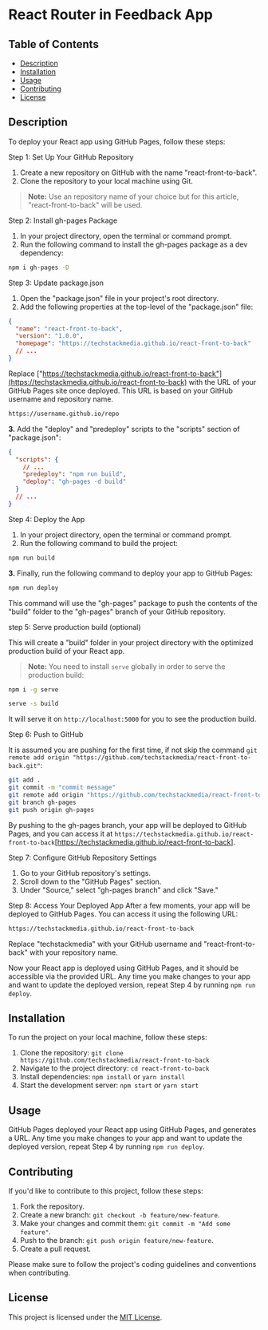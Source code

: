 # React Router in Feedback App

## Table of Contents

- [Description](#description)
- [Installation](#installation)
- [Usage](#usage)
- [Contributing](#contributing)
- [License](#license)

## Description

To deploy your React app using GitHub Pages, follow these steps:

Step 1: Set Up Your GitHub Repository

1. Create a new repository on GitHub with the name "react-front-to-back".
2. Clone the repository to your local machine using Git.

> **Note:** Use an repository name of your choice but for this article, "react-front-to-back" will be used.

Step 2: Install gh-pages Package

1. In your project directory, open the terminal or command prompt.
2. Run the following command to install the gh-pages package as a dev dependency:

```bash
npm i gh-pages -D
```

Step 3: Update package.json

1. Open the "package.json" file in your project's root directory.
2. Add the following properties at the top-level of the "package.json" file:

```json
{
  "name": "react-front-to-back",
  "version": "1.0.0",
  "homepage": "https://techstackmedia.github.io/react-front-to-back"
  // ...
}
```

Replace ["https://techstackmedia.github.io/react-front-to-back"](https://techstackmedia.github.io/react-front-to-back) with the URL of your GitHub Pages site once deployed. This URL is based on your GitHub username and repository name.

```txt
https://username.github.io/repo
```

**3.** Add the "deploy" and "predeploy" scripts to the "scripts" section of "package.json":

```json
{
  "scripts": {
    // ...
    "predeploy": "npm run build",
    "deploy": "gh-pages -d build"
  }
  // ...
}
```

Step 4: Deploy the App

1. In your project directory, open the terminal or command prompt.
2. Run the following command to build the project:

```bash
npm run build
```

**3.** Finally, run the following command to deploy your app to GitHub Pages:

```bash
npm run deploy
```

This command will use the "gh-pages" package to push the contents of the "build" folder to the "gh-pages" branch of your GitHub repository.

step 5: Serve production build (optional)

This will create a "build" folder in your project directory with the optimized production build of your React app.

> **Note:** You need to install `serve` globally in order to serve the production build:

```bash
npm i -g serve
```

```bash
serve -s build
```

It will serve it on `http://localhost:5000` for you to see the production build.

Step 6: Push to GitHub

It is assumed you are pushing for the first time, if not skip the command `git remote add origin "https://github.com/techstackmedia/react-front-to-back.git"`:

```bash
git add .
git commit -m "commit message"
git remote add origin "https://github.com/techstackmedia/react-front-to-back.git"
git branch gh-pages
git push origin gh-pages
```

By pushing to the gh-pages branch, your app will be deployed to GitHub Pages, and you can access it at `https://techstackmedia.github.io/react-front-to-back`[https://techstackmedia.github.io/react-front-to-back].

Step 7: Configure GitHub Repository Settings

1. Go to your GitHub repository's settings.
2. Scroll down to the "GitHub Pages" section.
3. Under "Source," select "gh-pages branch" and click "Save."

Step 8: Access Your Deployed App
After a few moments, your app will be deployed to GitHub Pages. You can access it using the following URL:

```txt
https://techstackmedia.github.io/react-front-to-back
```

Replace "techstackmedia" with your GitHub username and "react-front-to-back" with your repository name.

Now your React app is deployed using GitHub Pages, and it should be accessible via the provided URL. Any time you make changes to your app and want to update the deployed version, repeat Step 4 by running `npm run deploy`.

## Installation

To run the project on your local machine, follow these steps:

1. Clone the repository: `git clone https://github.com/techstackmedia/react-front-to-back`
2. Navigate to the project directory: `cd react-front-to-back`
3. Install dependencies: `npm install` or `yarn install`
4. Start the development server: `npm start` or `yarn start`

## Usage

GitHub Pages deployed your React app using GitHub Pages, and generates a URL. Any time you make changes to your app and want to update the deployed version, repeat Step 4 by running `npm run deploy`.

## Contributing

If you'd like to contribute to this project, follow these steps:

1. Fork the repository.
2. Create a new branch: `git checkout -b feature/new-feature`.
3. Make your changes and commit them: `git commit -m "Add some feature"`.
4. Push to the branch: `git push origin feature/new-feature`.
5. Create a pull request.

Please make sure to follow the project's coding guidelines and conventions when contributing.

## License

This project is licensed under the [MIT License](https://opensource.org/licenses/MIT).
